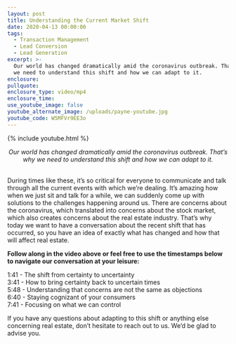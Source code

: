 ```yaml
---
layout: post
title: Understanding the Current Market Shift
date: 2020-04-13 00:00:00
tags:
  - Transaction Management
  - Lead Conversion
  - Lead Generation
excerpt: >-
  Our world has changed dramatically amid the coronavirus outbreak. That’s why
  we need to understand this shift and how we can adapt to it.
enclosure:
pullquote:
enclosure_type: video/mp4
enclosure_time:
use_youtube_image: false
youtube_alternate_image: /uploads/payne-youtube.jpg
youtube_code: W5MFVr9EE3o
---
```


{% include youtube.html %}

<center><em>Our world has changed dramatically amid the coronavirus outbreak. That&rsquo;s why we need to understand this shift and how we can adapt to it.</em></center>

<br>During times like these, it’s so critical for everyone to communicate and talk through all the current events with which we’re dealing. It’s amazing how when we just sit and talk for a while, we can suddenly come up with solutions to the challenges happening around us. There are concerns about the coronavirus, which translated into concerns about the stock market, which also creates concerns about the real estate industry. That’s why today we want to have a conversation about the recent shift that has occurred, so you have an idea of exactly what has changed and how that will affect real estate.

**Follow along in the video above or feel free to use the timestamps below to navigate our conversation at your leisure:**

1:41 - The shift from certainty to uncertainty<br>3:41 - How to bring certainty back to uncertain times<br>5:48 - Understanding that concerns are not the same as objections<br>6:40 - Staying cognizant of your consumers<br>7:41 - Focusing on what we can control

If you have any questions about adapting to this shift or anything else concerning real estate, don’t hesitate to reach out to us. We’d be glad to advise you.